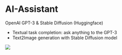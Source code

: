 # AI-Assistant

OpenAI GPT-3 & Stable Diffusion (Huggingface)
- Textual task completion: ask anything to the GPT-3
- Text2Image generation with Stable Diffusion model

<img src="https://github.com/rnepal2/AI-Assistant/tree/main/dashboard/Stable Diffusion Image Generation.PNG"/>

